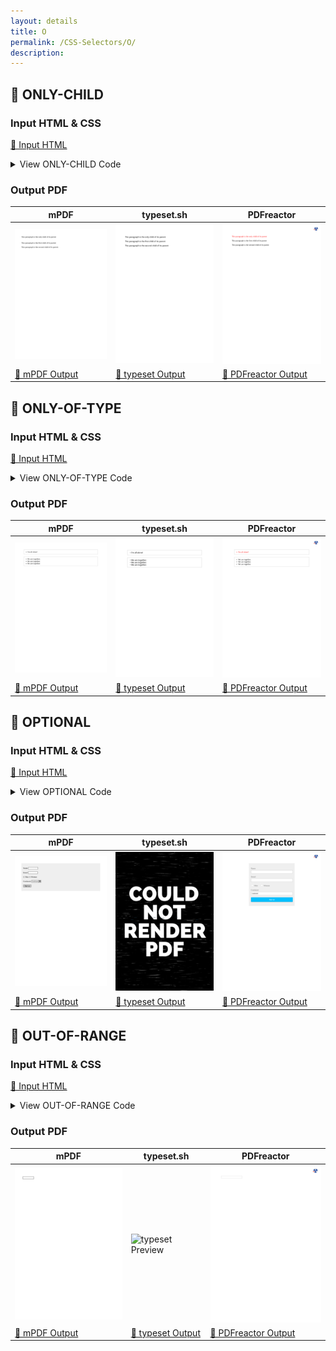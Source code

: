 ```yaml
---
layout: details
title: O
permalink: /CSS-Selectors/O/
description: 
---
```




## 🔬 ONLY-CHILD

### Input HTML & CSS

[📄 Input HTML](https://raw.githubusercontent.com/azettl/compare.html2pdf.tools/master//html/CSS%20Selectors/O/only-child.html)

<details>
    <summary>
        View ONLY-CHILD Code
    </summary>
    <pre>
        <code>
            &lt;!DOCTYPE html&gt;
&lt;!-- Sample from https://css-tricks.com/almanac/selectors/o/only-child/ --&gt;
&lt;html lang=&quot;en&quot;&gt;
    &lt;head&gt;
        &lt;style&gt;
        div p:only-child {
  color: red;
}
        &lt;/style&gt;
    &lt;/head&gt;
    &lt;body&gt;
        &lt;div&gt;
            &lt;p&gt;This paragraph is the only child of its parent&lt;/p&gt;
          &lt;/div&gt;
           
          &lt;div&gt;
            &lt;p&gt;This paragraph is the first child of its parent&lt;/p&gt;
            &lt;p&gt;This paragraph is the second child of its parent&lt;/p&gt;
          &lt;/div&gt;
    &lt;/body&gt;
&lt;/html&gt;
        </code>
    </pre>
</details>

### Output PDF

| mPDF | typeset.sh | PDFreactor |
|---------|---------|---------|
| ![mPDF Preview](mpdf__html_CSS_Selectors_O_only-child.html.png) | ![typeset Preview](typeset__html_CSS_Selectors_O_only-child.html.png) | ![PDFreactor Preview](pdfreactor__html_CSS_Selectors_O_only-child.html.png) |
| [📕 mPDF Output](mpdf__html_CSS_Selectors_O_only-child.html.pdf) | [📕 typeset Output](typeset__html_CSS_Selectors_O_only-child.html.pdf) | [📕 PDFreactor Output](pdfreactor__html_CSS_Selectors_O_only-child.html.pdf) |

## 🔬 ONLY-OF-TYPE

### Input HTML & CSS

[📄 Input HTML](https://raw.githubusercontent.com/azettl/compare.html2pdf.tools/master//html/CSS%20Selectors/O/only-of-type.html)

<details>
    <summary>
        View ONLY-OF-TYPE Code
    </summary>
    <pre>
        <code>
            &lt;!DOCTYPE html&gt;
&lt;!-- Sample from https://css-tricks.com/almanac/selectors/o/only-of-type/ --&gt;
&lt;html lang=&quot;en&quot;&gt;
    &lt;head&gt;
        &lt;style&gt;
        ul {
  border: 1px solid #ccc;
  margin: 20px;
  padding: 10px 10px 10px 30px;
}

li:only-of-type {
  color: red;
}
        &lt;/style&gt;
    &lt;/head&gt;
    &lt;body&gt;
        &lt;ul&gt;
            &lt;li&gt;I'm all alone!&lt;/li&gt;
          &lt;/ul&gt;  
          
          &lt;ul&gt;
            &lt;li&gt;We are together.&lt;/li&gt;
            &lt;li&gt;We are together.&lt;/li&gt;
            &lt;li&gt;We are together.&lt;/li&gt;
          &lt;/ul&gt;  
    &lt;/body&gt;
&lt;/html&gt;
        </code>
    </pre>
</details>

### Output PDF

| mPDF | typeset.sh | PDFreactor |
|---------|---------|---------|
| ![mPDF Preview](mpdf__html_CSS_Selectors_O_only-of-type.html.png) | ![typeset Preview](typeset__html_CSS_Selectors_O_only-of-type.html.png) | ![PDFreactor Preview](pdfreactor__html_CSS_Selectors_O_only-of-type.html.png) |
| [📕 mPDF Output](mpdf__html_CSS_Selectors_O_only-of-type.html.pdf) | [📕 typeset Output](typeset__html_CSS_Selectors_O_only-of-type.html.pdf) | [📕 PDFreactor Output](pdfreactor__html_CSS_Selectors_O_only-of-type.html.pdf) |

## 🔬 OPTIONAL

### Input HTML & CSS

[📄 Input HTML](https://raw.githubusercontent.com/azettl/compare.html2pdf.tools/master//html/CSS%20Selectors/O/optional.html)

<details>
    <summary>
        View OPTIONAL Code
    </summary>
    <pre>
        <code>
            &lt;!DOCTYPE html&gt;
&lt;!-- Sample from https://css-tricks.com/almanac/selectors/o/optional/ --&gt;
&lt;html lang=&quot;en&quot;&gt;
    &lt;head&gt;
        &lt;style&gt;
        * {
  box-sizing: border-box;
}

:optional {
  opacity: 0.4;
  transition: .2s;
}

:optional:hover {
  opacity: 1;
}

form {
  width: 100%;
  max-width: 400px;
  margin: 20px auto;
  background: #EFEFEF;
  padding: 1em;
}

label {
  display: block;
  margin-bottom: 5px;
  color: #666;
}

.inline {
  display: inline;
  margin-right: 1em;
}

input[type=&quot;text&quot;] {
  padding: 5px;
  width: 100%;
  border: 1px solid silver;
}

input[type=submit] {
  background: deepskyblue;
  color: white;
  padding:10px 0;
  border-color: rgba(0,0,0,.1);
  font-weight: bold;
  opacity: 1;
  width: 100%;
}

select {
  width: 100%;
  border: 1px solid silver;
  padding: 5px;
}

@import url(http://weloveiconfonts.com/api/?family=fontawesome);

/* fontawesome */
[class*=&quot;fontawesome-&quot;]:before {
  font-family: 'FontAwesome', sans-serif;
}
        &lt;/style&gt;
    &lt;/head&gt;
    &lt;body&gt;
        &lt;form&gt;
            &lt;p&gt;
              &lt;label for=&quot;first-name&quot;&gt;&lt;span class=&quot;fontawesome-user&quot;&gt;&lt;/span&gt; Name&lt;/label&gt;
              &lt;input type=&quot;text&quot; id=&quot;name&quot; placeholder=&quot;John Doe&quot; /&gt;
            &lt;/p&gt;
            &lt;p&gt;
              &lt;label for=&quot;email&quot;&gt;&lt;span class=&quot;fontawesome-envelope&quot;&gt;&lt;/span&gt; Email&lt;/label&gt;
              &lt;input type=&quot;text&quot; id=&quot;email&quot; placeholder=&quot;john.doe@gmail.com&quot; required /&gt;
            &lt;/p&gt;
            &lt;p&gt;
              &lt;input type=&quot;radio&quot; name=&quot;gender&quot; id=&quot;man&quot; /&gt; &lt;label class=&quot;inline&quot; for=&quot;man&quot;&gt;Man&lt;/label&gt;
              &lt;input type=&quot;radio&quot; name=&quot;gender&quot; id=&quot;woman&quot; /&gt; &lt;label class=&quot;inline&quot; for=&quot;woman&quot;&gt;Woman&lt;/label&gt;
            &lt;/p&gt;
            &lt;p&gt;
              &lt;label for=&quot;continent&quot;&gt;&lt;span class=&quot;fontawesome-globe&quot;&gt;&lt;/span&gt; Continent&lt;/label&gt;
              &lt;select id=&quot;continent&quot;&gt;
                &lt;option value=&quot;0&quot;&gt;Continent&lt;/option&gt;
                &lt;option value=&quot;1&quot;&gt;North America&lt;/option&gt;
                &lt;option value=&quot;2&quot;&gt;South America&lt;/option&gt;
                &lt;option value=&quot;3&quot;&gt;Europe&lt;/option&gt;
                &lt;option value=&quot;4&quot;&gt;Africa&lt;/option&gt;
                &lt;option value=&quot;5&quot;&gt;Asia&lt;/option&gt;
                &lt;option value=&quot;6&quot;&gt;Oceania&lt;/option&gt;
              &lt;/select&gt;
            &lt;/p&gt;
            &lt;p&gt;
              &lt;input type=&quot;submit&quot; value=&quot;Sign up&quot; /&gt;
            &lt;/p&gt;
          &lt;/form&gt;
    &lt;/body&gt;
&lt;/html&gt;
        </code>
    </pre>
</details>

### Output PDF

| mPDF | typeset.sh | PDFreactor |
|---------|---------|---------|
| ![mPDF Preview](mpdf__html_CSS_Selectors_O_optional.html.png) | ![typeset Preview](typeset__html_CSS_Selectors_O_optional.html.png) | ![PDFreactor Preview](pdfreactor__html_CSS_Selectors_O_optional.html.png) |
| [📕 mPDF Output](mpdf__html_CSS_Selectors_O_optional.html.pdf) | [📕 typeset Output](typeset__html_CSS_Selectors_O_optional.html.pdf) | [📕 PDFreactor Output](pdfreactor__html_CSS_Selectors_O_optional.html.pdf) |

## 🔬 OUT-OF-RANGE

### Input HTML & CSS

[📄 Input HTML](https://raw.githubusercontent.com/azettl/compare.html2pdf.tools/master//html/CSS%20Selectors/O/out-of-range.html)

<details>
    <summary>
        View OUT-OF-RANGE Code
    </summary>
    <pre>
        <code>
            &lt;!DOCTYPE html&gt;
&lt;!-- Sample from https://css-tricks.com/almanac/selectors/o/out-of-range/ --&gt;
&lt;html lang=&quot;en&quot;&gt;
    &lt;head&gt;
        &lt;style&gt;
        input:out-of-range {
  border: 5px solid red;
}
        &lt;/style&gt;
    &lt;/head&gt;
    &lt;body&gt;
        &lt;input type=&quot;number&quot; min=&quot;5&quot; max=&quot;10&quot;&gt;
    &lt;/body&gt;
&lt;/html&gt;
        </code>
    </pre>
</details>

### Output PDF

| mPDF | typeset.sh | PDFreactor |
|---------|---------|---------|
| ![mPDF Preview](mpdf__html_CSS_Selectors_O_out-of-range.html.png) | ![typeset Preview](typeset__html_CSS_Selectors_O_out-of-range.html.png) | ![PDFreactor Preview](pdfreactor__html_CSS_Selectors_O_out-of-range.html.png) |
| [📕 mPDF Output](mpdf__html_CSS_Selectors_O_out-of-range.html.pdf) | [📕 typeset Output](typeset__html_CSS_Selectors_O_out-of-range.html.pdf) | [📕 PDFreactor Output](pdfreactor__html_CSS_Selectors_O_out-of-range.html.pdf) |



